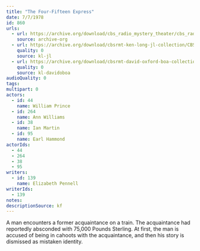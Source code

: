 ```yaml
---
title: "The Four-Fifteen Express"
date: 7/7/1978
id: 860
urls: 
  - url: https://archive.org/download/cbs_radio_mystery_theater/cbs_radio_mystery_theater-0851-0900.zip/cbs_radio_mystery_theater-0851-0900%2Fcbsrmt_0860_the_four_fifteen_express.mp3
    source: archive-org
  - url: https://archive.org/download/cbsrmt-ken-long-jl-collection/CBSRMT - 780707 0860 The Four-Fifteen Express_jl.mp3
    quality: 0
    source: kl-jl
  - url: https://archive.org/download/cbsrmt-david-oxford-boa-collection/CBSRMT-780707-0860-The-Four-Fifteen-Express-(128-48)_WBBM-JE-{BoA}.mp3
    quality: 0
    source: kl-davidoboa
audioQuality: 0
tags: 
multipart: 0
actors:  
  - id: 44
    name: William Prince  
  - id: 264
    name: Ann Williams  
  - id: 38
    name: Ian Martin  
  - id: 95
    name: Earl Hammond
actorIds:  
  - 44  
  - 264  
  - 38  
  - 95
writers:  
  - id: 139
    name: Elizabeth Pennell
writerIds:  
  - 139
notes: 
descriptionSource: kf
---
```

A man encounters a former acquaintance on a train. The acquaintance had reportedly absconded with 75,000 Pounds Sterling. At first, the man is accused of being in cahoots with the acquaintance, and then his story is dismissed as mistaken identity.